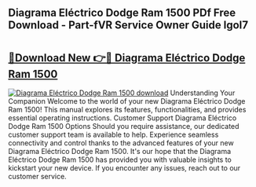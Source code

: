 ## Diagrama Eléctrico Dodge Ram 1500 PDf Free Download - Part-fVR Service Owner Guide lgoI7

# <h2><a href="http://dfprak.blite.top/?on=Diagrama+El%c3%a9ctrico+Dodge+Ram+1500">🔗Download New 👉🔴 Diagrama Eléctrico Dodge Ram 1500</a></h2>

[![Diagrama Eléctrico Dodge Ram 1500 download](https://i.imgur.com/lujVjoI.png)](http://dfprak.blite.top/?on=Diagrama+El%c3%a9ctrico+Dodge+Ram+1500)
Understanding Your Companion Welcome to the world of your new Diagrama Eléctrico Dodge Ram 1500! This manual explores its features, functionalities, and provides essential operating instructions. Customer Support Diagrama Eléctrico Dodge Ram 1500 Options Should you require assistance, our dedicated customer support team is available to help. Experience seamless connectivity and control thanks to the advanced features of your new Diagrama Eléctrico Dodge Ram 1500. It's our hope that the Diagrama Eléctrico Dodge Ram 1500 has provided you with valuable insights to kickstart your new device. If you encounter any issues, reach out to our customer service.

